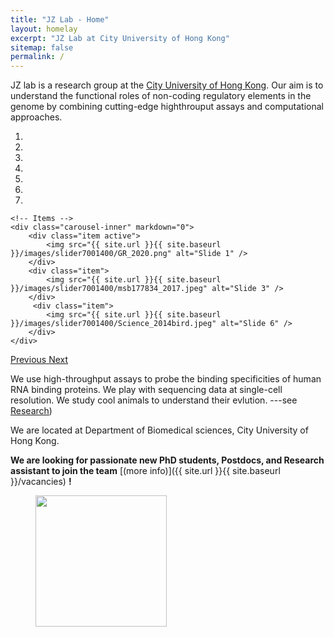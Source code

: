```yaml
---
title: "JZ Lab - Home"
layout: homelay
excerpt: "JZ Lab at City University of Hong Kong"
sitemap: false
permalink: /
---
```


JZ lab is a research group at the [City University of Hong Kong](https://www.cityu.edu.hk/). Our aim is to understand the functional roles of non-coding regulatory elements in the genome by combining cutting-edge highthrouput assays and computational approaches.


<div markdown="0" id="carousel" class="carousel slide" data-ride="carousel" data-interval="4000" data-pause="hover" >
    <!-- Menu -->
    <ol class="carousel-indicators">
        <li data-target="#carousel" data-slide-to="0" class="active"></li>
        <li data-target="#carousel" data-slide-to="1"></li>
        <li data-target="#carousel" data-slide-to="2"></li>
        <li data-target="#carousel" data-slide-to="3"></li>
        <li data-target="#carousel" data-slide-to="4"></li>
        <li data-target="#carousel" data-slide-to="5"></li>
        <li data-target="#carousel" data-slide-to="6"></li>
    </ol>

    <!-- Items -->
    <div class="carousel-inner" markdown="0">
        <div class="item active">
            <img src="{{ site.url }}{{ site.baseurl }}/images/slider7001400/GR_2020.png" alt="Slide 1" />
        </div>
        <div class="item">
            <img src="{{ site.url }}{{ site.baseurl }}/images/slider7001400/msb177834_2017.jpeg" alt="Slide 3" />
        </div>     
         <div class="item">
            <img src="{{ site.url }}{{ site.baseurl }}/images/slider7001400/Science_2014bird.jpeg" alt="Slide 6" />
        </div>
    </div>
  <a class="left carousel-control" href="#carousel" role="button" data-slide="prev">
    <span class="glyphicon glyphicon-chevron-left" aria-hidden="true"></span>
    <span class="sr-only">Previous</span>
  </a>
  <a class="right carousel-control" href="#carousel" role="button" data-slide="next">
    <span class="glyphicon glyphicon-chevron-right" aria-hidden="true"></span>
    <span class="sr-only">Next</span>
  </a>
</div>



We use high-throughput assays to probe the binding specificities of human RNA binding proteins. 
We play with sequencing data at single-cell resolution.
We study cool animals to understand their evlution.
---see [Research](research))

We are located at Department of Biomedical sciences, City University of Hong Kong.

 **We are  looking for passionate new PhD students, Postdocs, and Research assistant to join the team** [(more info)]({{ site.url }}{{ site.baseurl }}/vacancies) **!**


<figure class="fourth">
  <img src="{{ site.url }}{{ site.baseurl }}/images/logopic/cityu_vertical_logo_rgb.jpeg" style="width: 210px">
</figure>
